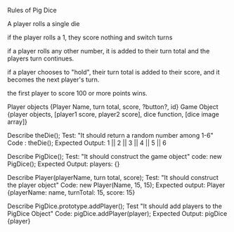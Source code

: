Rules of Pig Dice

A player rolls a single die

if the player rolls a 1, they score nothing and switch turns

if a player rolls any other number, it is added to their turn total and the players turn continues.

if a player chooses to "hold", their turn total is added to their score, and it becomes the next player's turn.

the first player to score 100 or more points wins.

Player objects {Player Name, turn total, score, ?button?, id}
Game Object {player objects, [player1 score, player2 score], dice function, [dice image array]}

Describe theDie();
Test: "It should return a random number among 1-6"
Code : theDie();
Expected Output: 1 || 2 || 3 || 4 || 5 || 6

Describe PigDice();
Test: "It should construct the game object"
code: new PigDice();
Expected Output: players: {}

Describe Player(playerName, turn total, score);
Test: "It should construct the player object"
Code: new Player(Name, 15, 15);
Expected output: Player {playerName: name, turnTotal: 15, score: 15}

Describe PigDice.prototype.addPlayer();
Test "It should add players to the PigDice Object"
Code: pigDice.addPlayer(player);
Expected Output: pigDice {player}

